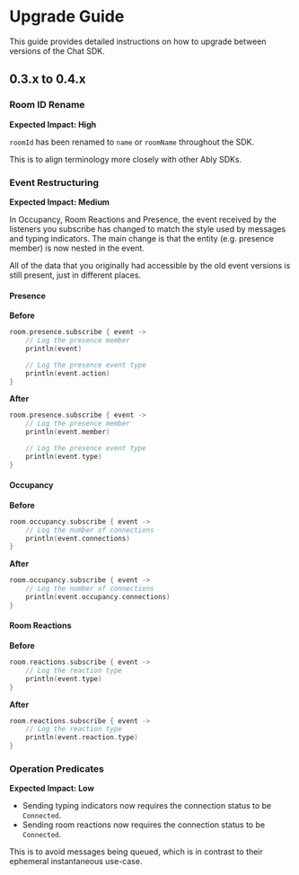 # Upgrade Guide

This guide provides detailed instructions on how to upgrade between versions of the Chat SDK.

## 0.3.x to 0.4.x

### Room ID Rename

**Expected Impact: High**

`roomId` has been renamed to `name` or `roomName` throughout the SDK.

This is to align terminology more closely with other Ably SDKs.

### Event Restructuring

**Expected Impact: Medium**

In Occupancy, Room Reactions and Presence, the event received by the listeners you subscribe has changed to match the style used by messages
and typing indicators. The main change is that
the entity (e.g. presence member) is now nested in the event.

All of the data that you originally had accessible by the old event versions is still present, just in different places.

#### Presence

**Before**

```kotlin
room.presence.subscribe { event ->
    // Log the presence member
    println(event)

    // Log the presence event type
    println(event.action)
}
```

**After**

```kotlin
room.presence.subscribe { event ->
    // Log the presence member
    println(event.member)

    // Log the presence event type
    println(event.type)
}
```

#### Occupancy

**Before**

```kotlin
room.occupancy.subscribe { event ->
    // Log the number of connections
    println(event.connections)
}
```

**After**

```kotlin
room.occupancy.subscribe { event ->
    // Log the number of connections
    println(event.occupancy.connections)
}
```

#### Room Reactions

**Before**

```kotlin
room.reactions.subscribe { event ->
    // Log the reaction type
    println(event.type)
}
```

**After**

```kotlin
room.reactions.subscribe { event ->
    // Log the reaction type
    println(event.reaction.type)
}
```

### Operation Predicates

**Expected Impact: Low**

- Sending typing indicators now requires the connection status to be `Connected`.
- Sending room reactions now requires the connection status to be `Connected`.

This is to avoid messages being queued, which is in contrast to their ephemeral instantaneous use-case.
